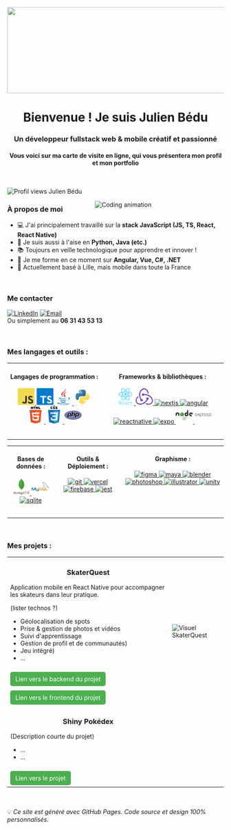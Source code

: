 <img align="center" width="1000" height="200" src="https://i.pinimg.com/originals/b1/86/9e/b1869e87464e08dbc36c32e988508f00.gif"/>

<h1 align="center">Bienvenue ! Je suis Julien Bédu</h1>
<h3 align="center">Un développeur fullstack web & mobile créatif et passionné</h3>
<h4 align="center">Vous voici sur ma carte de visite en ligne, qui vous présentera mon profil et mon portfolio</h4>

<br>

<p align="left"> <img src="https://komarev.com/ghpvc/?username=julienbedu&label=Profile%20views&color=0e75b6&style=flat" alt="Profil views Julien Bédu" /> </p>

<img align="right" alt="Coding animation" width="300" src="https://i.gifer.com/39Cg.gif"/>

<h3>À propos de moi</h3>

- 💻 J'ai principalement travaillé sur la **stack JavaScript (JS, TS, React, React Native)**
- 🔭 Je suis aussi à l'aise en **Python, Java (etc.)**
- 📚 Toujours en veille technologique pour apprendre et innover !
- 🌱 Je me forme en ce moment sur **Angular, Vue, C#, .NET**
- 📍 Actuellement basé à Lille, mais mobile dans toute la France

<br>

<h3>Me contacter</h3>

[![LinkedIn](https://img.shields.io/badge/LinkedIn-0077B5?style=for-the-badge&logo=linkedin&logoColor=white)](https://linkedin.com/in/julienbedu)  [![Email](https://img.shields.io/badge/Email-D14836?style=for-the-badge&logo=gmail&logoColor=white)](mailto:j.beduwasselin@gmail.com)
<br>Ou simplement au **06 31 43 53 13**

<br>

<h3 align="left">Mes langages et outils :</h3>

<div align="left">
<table>
  <tr>
    <td valign="top">
      <h4 align="center">Langages de programmation :</h4>
      <p align="center">
        <a href="https://developer.mozilla.org/en-US/docs/Web/JavaScript" target="_blank" rel="noreferrer"> <img src="https://raw.githubusercontent.com/devicons/devicon/master/icons/javascript/javascript-original.svg" alt="javascript" width="40" height="40"/> </a>
        <a href="https://www.typescriptlang.org/" target="_blank" rel="noreferrer"> <img src="https://raw.githubusercontent.com/devicons/devicon/master/icons/typescript/typescript-original.svg" alt="typescript" width="40" height="40"/> </a>
        <a href="https://www.java.com" target="_blank" rel="noreferrer"> <img src="https://raw.githubusercontent.com/devicons/devicon/master/icons/java/java-original.svg" alt="java" width="40" height="40"/> </a>
        <a href="https://www.python.org" target="_blank" rel="noreferrer"> <img src="https://raw.githubusercontent.com/devicons/devicon/master/icons/python/python-original.svg" alt="python" width="40" height="40"/> </a>
        <a href="https://www.w3.org/html/" target="_blank" rel="noreferrer"> <img src="https://raw.githubusercontent.com/devicons/devicon/master/icons/html5/html5-original-wordmark.svg" alt="html5" width="40" height="40"/> </a>
        <a href="https://www.w3schools.com/css/" target="_blank" rel="noreferrer"> <img src="https://raw.githubusercontent.com/devicons/devicon/master/icons/css3/css3-original-wordmark.svg" alt="css3" width="40" height="40"/> </a>
        <a href="https://www.php.net" target="_blank" rel="noreferrer"> <img src="https://raw.githubusercontent.com/devicons/devicon/master/icons/php/php-original.svg" alt="php" width="40" height="40"/> </a>
      </p>
      <div style="height:15px;"></div> <!-- Ligne vide pour aérer -->
    </td>
    <td valign="top">
      <h4 align="center">Frameworks & bibliothèques :</h4>
      <p align="center">
        <a href="https://reactjs.org/" target="_blank" rel="noreferrer"> <img src="https://raw.githubusercontent.com/devicons/devicon/master/icons/react/react-original-wordmark.svg" alt="react" width="40" height="40"/> </a>
        <a href="https://redux.js.org" target="_blank" rel="noreferrer"> <img src="https://raw.githubusercontent.com/devicons/devicon/master/icons/redux/redux-original.svg" alt="redux" width="40" height="40"/> </a>
        <a href="https://nextjs.org/" target="_blank" rel="noreferrer"> <img src="https://cdn.worldvectorlogo.com/logos/nextjs-2.svg" alt="nextjs" width="40" height="40"/> </a>
        <a href="https://angular.io" target="_blank" rel="noreferrer"> <img src="https://angular.io/assets/images/logos/angular/angular.svg" alt="angular" width="40" height="40"/> </a>
        <a href="https://reactnative.dev/" target="_blank" rel="noreferrer"> <img src="https://reactnative.dev/img/header_logo.svg" alt="reactnative" width="40" height="40"/> </a>
        <a href="https://expo.dev/" target="_blank" rel="noreferrer"> <img src="https://images.icon-icons.com/2389/PNG/512/expo_logo_icon_145293.png" alt="expo" width="40" height="40"/> </a>
        <a href="https://nodejs.org" target="_blank" rel="noreferrer"> <img src="https://raw.githubusercontent.com/devicons/devicon/master/icons/nodejs/nodejs-original-wordmark.svg" alt="nodejs" width="40" height="40"/> </a>
        <a href="https://expressjs.com" target="_blank" rel="noreferrer"> <img src="https://raw.githubusercontent.com/devicons/devicon/master/icons/express/express-original-wordmark.svg" alt="express" width="40" height="40"/> </a>
      </p>
      <div style="height:15px;"></div> <!-- Ligne vide pour aérer -->
    </td>
  </tr>
</table>
</div>

<div align="left">
<table>
  <tr>
    <td valign="top">
      <h4 align="center">Bases de données :</h4>
      <p align="center">
        <a href="https://www.mongodb.com/" target="_blank" rel="noreferrer"> <img src="https://raw.githubusercontent.com/devicons/devicon/master/icons/mongodb/mongodb-original-wordmark.svg" alt="mongodb" width="40" height="40"/> </a>
        <a href="https://www.mysql.com/" target="_blank" rel="noreferrer"> <img src="https://raw.githubusercontent.com/devicons/devicon/master/icons/mysql/mysql-original-wordmark.svg" alt="mysql" width="40" height="40"/> </a>
        <a href="https://www.sqlite.org/" target="_blank" rel="noreferrer"> <img src="https://www.vectorlogo.zone/logos/sqlite/sqlite-icon.svg" alt="sqlite" width="40" height="40"/> </a>
      </p>
      <div style="height:15px;"></div> <!-- Ligne vide pour aérer -->
    </td>
    <td valign="top">
      <h4 align="center">Outils & Déploiement :</h4>
      <p align="center">
        <a href="https://git-scm.com/" target="_blank" rel="noreferrer"> <img src="https://www.vectorlogo.zone/logos/git-scm/git-scm-icon.svg" alt="git" width="40" height="40"/> </a>
        <a href="https://vercel.com/" target="_blank" rel="noreferrer"> <img src="https://www.svgrepo.com/show/327408/logo-vercel.svg" alt="vercel" width="40" height="40"/> </a>
        <a href="https://firebase.google.com/" target="_blank" rel="noreferrer"> <img src="https://www.vectorlogo.zone/logos/firebase/firebase-icon.svg" alt="firebase" width="40" height="40"/> </a>
        <a href="https://jestjs.io" target="_blank" rel="noreferrer"> <img src="https://www.vectorlogo.zone/logos/jestjsio/jestjsio-icon.svg" alt="jest" width="40" height="40"/> </a>
      </p>
      <div style="height:15px;"></div> <!-- Ligne vide pour aérer -->
    </td>
    <td valign="top">
      <h4 align="center">Graphisme :</h4>
      <p align="center">
        <a href="https://www.figma.com/" target="_blank" rel="noreferrer"> <img src="https://www.vectorlogo.zone/logos/figma/figma-icon.svg" alt="figma" width="40" height="40"/> </a>
        <a href="https://www.autodesk.com/fr/products/maya/overview" target="_blank" rel="noreferrer"> <img src="https://images.squarespace-cdn.com/content/v1/61deae4cf38bad1083bfed91/7b83fc7a-86dd-4a14-b835-72635ef338dd/autodesk+Maya+logo.png" alt="maya" width="40" height="40"/> </a>
        <a href="https://www.blender.org/" target="_blank" rel="noreferrer"> <img src="https://download.blender.org/branding/community/blender_community_badge_white.svg" alt="blender" width="40" height="40"/> </a>
        <a href="https://www.photoshop.com/en" target="_blank" rel="noreferrer"> <img src="https://upload.wikimedia.org/wikipedia/commons/a/af/Adobe_Photoshop_CC_icon.svg" alt="photoshop" width="40" height="40"/> </a>
        <a href="https://www.adobe.com/in/products/illustrator.html" target="_blank" rel="noreferrer"> <img src="https://www.vectorlogo.zone/logos/adobe_illustrator/adobe_illustrator-icon.svg" alt="illustrator" width="40" height="40"/> </a>
        <a href="https://unity.com/" target="_blank" rel="noreferrer"> <img src="https://www.vectorlogo.zone/logos/unity3d/unity3d-icon.svg" alt="unity" width="40" height="40"/> </a>
      </p>
      <div style="height:15px;"></div> <!-- Ligne vide pour aérer -->
    </td>
  </tr>
</table>
</div>

<!-- TECHNOS PRÉVUES PROCHAINEMENT :
<a href="https://www.w3schools.com/cs/" target="_blank" rel="noreferrer"> <img src="https://raw.githubusercontent.com/devicons/devicon/master/icons/csharp/csharp-original.svg" alt="csharp" width="40" height="40"/> </a>
<a href="https://dotnet.microsoft.com/" target="_blank" rel="noreferrer"> <img src="https://raw.githubusercontent.com/devicons/devicon/master/icons/dot-net/dot-net-original-wordmark.svg" alt="dotnet" width="40" height="40"/> </a>
<a href="https://pytorch.org/" target="_blank" rel="noreferrer"> <img src="https://www.vectorlogo.zone/logos/pytorch/pytorch-icon.svg" alt="pytorch" width="40" height="40"/> </a>
<a href="https://symfony.com" target="_blank" rel="noreferrer"> <img src="https://symfony.com/logos/symfony_black_03.svg" alt="symfony" width="40" height="40"/> </a>
<a href="https://tailwindcss.com/" target="_blank" rel="noreferrer"> <img src="https://www.vectorlogo.zone/logos/tailwindcss/tailwindcss-icon.svg" alt="tailwind" width="40" height="40"/> </a>
<a href="https://vuejs.org/" target="_blank" rel="noreferrer"> <img src="https://raw.githubusercontent.com/devicons/devicon/master/icons/vuejs/vuejs-original-wordmark.svg" alt="vuejs" width="40" height="40"/> </a>
<a href="https://vuepress.vuejs.org/" target="_blank" rel="noreferrer"> <img src="https://raw.githubusercontent.com/AliasIO/wappalyzer/master/src/drivers/webextension/images/icons/VuePress.svg" alt="vuepress" width="40" height="40"/> </a>
-->

<br>

<h3>Mes projets :</h3>

<table>
  <tr>
    <td>
      <h3 align="center">SkaterQuest</h3>
      <p>Application mobile en React Native pour accompagner les skateurs dans leur pratique.</p>
      <p>(lister technos ?)</p>
      <ul>
        <li>Géolocalisation de spots</li>
        <li>Prise & gestion de photos et vidéos</li>
        <li>Suivi d'apprentissage</li>
        <li>Gestion de profil et de communautés)</li>
        <li>Jeu intégré)</li>
        <li>...</li>
      </ul>
      <a href="https://github.com/julienbedu/skaterquest-backend" style="display:inline-block; margin-top:10px; padding:8px 12px; background:#4CAF50; color:white; text-decoration:none; border-radius:5px;">Lien vers le backend du projet</a>
      <br>
      <a href="https://github.com/julienbedu/skaterquest-frontend" style="display:inline-block; margin-top:10px; padding:8px 12px; background:#4CAF50; color:white; text-decoration:none; border-radius:5px;">Lien vers le frontend du projet</a>
    </td>
    <td>
      <img src = "" alt= "Visuel SkaterQuest"/>
    </td>
  </tr>
  <tr>
    <td>
      <h3 align="center">Shiny Pokédex</h3>
      <p>(Description courte du projet)</p>
      <ul>
        <li>...</li>
        <li>...</li>
      </ul>
      <a href="https://github.com/julienbedu/pokedex-frontend" style="display:inline-block; margin-top:10px; padding:8px 12px; background:#4CAF50; color:white; text-decoration:none; border-radius:5px;">Lien vers le projet</a>
    </td>
  </tr>
</table>


<br><br>
💡 *Ce site est généré avec GitHub Pages. Code source et design 100% personnalisés.*




<!-- ÉLÉMENTS À AFFICHER QUAND J'AURAI DAVANTAGE DE CONTENU :

<p><img align="left" src="https://github-readme-stats.vercel.app/api/top-langs?username=julienbedu&show_icons=true&locale=en&layout=compact" alt="julienbedu" /></p>

<p>&nbsp;
  <img align="center" src="https://github-readme-stats.vercel.app/api?username=julienbedu&show_icons=true&locale=en" alt="julienbedu" />
</p>

<p><img align="center" src="https://github-readme-streak-stats.herokuapp.com/?user=julienbedu" alt="julienbedu" /></p>

## 📅 Timeline

| Année | Événement |
|-------|-----------|
| **2025** | Formation avancée en développement Web & mobile, notamment JavaScript, Node.js, React Native et Next.js |
| **2021-2024** | Animation 3D sur un long-métrage cinéma, une série jeunesse TV et divers courts-métrage Web |
| **2017-2021** | Formation en animation 3D |

 -->
